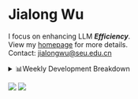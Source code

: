 #  Jialong Wu

I focus on enhancing LLM ***Efficiency***.<br>
View my [homepage](https://callanwu.github.io/) for more details. <br>
Contact: jialongwu@seu.edu.cn

<details><summary>📊Weekly Development Breakdown</summary>

<!--START_SECTION:waka-->

```txt
From: 27 December 2024 - To: 03 January 2025

Total Time: 12 hrs 42 mins

Python       7 hrs 43 mins   ███████████████▒░░░░░░░░░   60.82 %
Other        3 hrs 37 mins   ███████░░░░░░░░░░░░░░░░░░   28.53 %
JSON         28 mins         █░░░░░░░░░░░░░░░░░░░░░░░░   03.74 %
Bash         19 mins         ▓░░░░░░░░░░░░░░░░░░░░░░░░   02.55 %
Markdown     17 mins         ▓░░░░░░░░░░░░░░░░░░░░░░░░   02.35 %
```

<!--END_SECTION:waka-->

[![wakatime](https://wakatime.com/badge/user/c6720b29-9431-4a60-bc9d-e1fb2b6bd65f.svg)](https://wakatime.com/@c6720b29-9431-4a60-bc9d-e1fb2b6bd65f)
</details>

[![](https://img.shields.io/badge/Google%20Scholar-4385FE.svg?&color=d6d6d6&style=flat-square&logo=google-scholar)](https://scholar.google.com/citations?user=6eg2m4YAAAAJ)
![](https://komarev.com/ghpvc/?username=callanwu)
